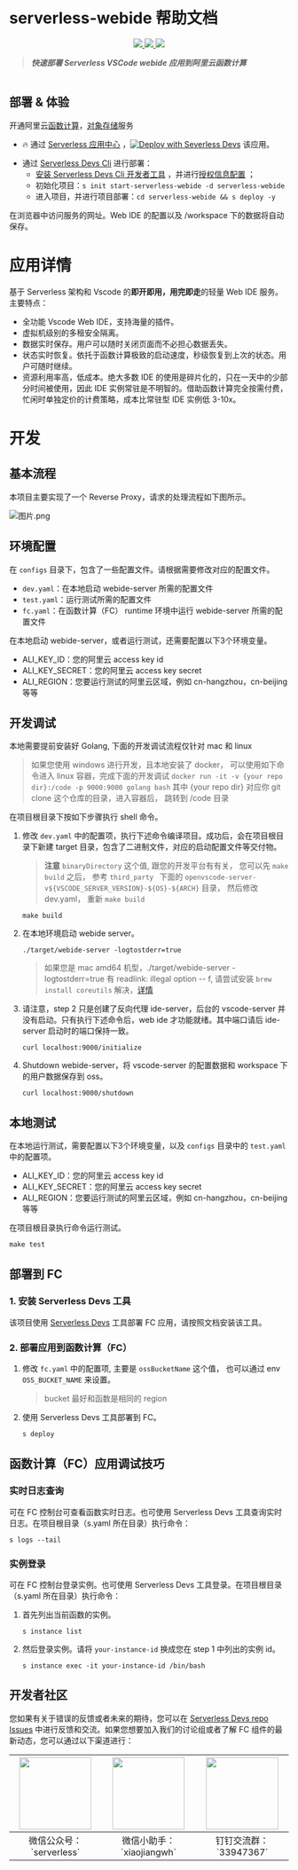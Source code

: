 # serverless-webide 帮助文档
<p align="center" class="flex justify-center">
    <a href="https://www.serverless-devs.com" class="ml-1">
    <img src="http://editor.devsapp.cn/icon?package=start-serverless-webide&type=packageType">
  </a>
  <a href="http://www.devsapp.cn/details.html?name=start-serverless-webide" class="ml-1">
    <img src="http://editor.devsapp.cn/icon?package=start-serverless-webide&type=packageVersion">
  </a>
  <a href="http://www.devsapp.cn/details.html?name=start-serverless-webide" class="ml-1">
    <img src="http://editor.devsapp.cn/icon?package=start-serverless-webide&type=packageDownload">
  </a>
</p>

<description>

> ***快速部署 Serverless VSCode webide 应用到阿里云函数计算***

</description>
<table>
</table>
<codepre id="codepre">
</codepre>
<deploy>

## 部署 & 体验

开通阿里云[函数计算](https://fcnext.console.aliyun.com/)，[对象存储](https://oss.console.aliyun.com)服务

<appcenter>

- :fire: 通过 [Serverless 应用中心](https://fcnext.console.aliyun.com/applications/create?template=start-serverless-webide) ，[![Deploy with Severless Devs](https://img.alicdn.com/imgextra/i1/O1CN01w5RFbX1v45s8TIXPz_!!6000000006118-55-tps-95-28.svg)](https://fcnext.console.aliyun.com/applications/create?template=start-serverless-webide)  该应用。 

</appcenter>

- 通过 [Serverless Devs Cli](https://www.serverless-devs.com/serverless-devs/install) 进行部署：
    - [安装 Serverless Devs Cli 开发者工具](https://www.serverless-devs.com/serverless-devs/install) ，并进行[授权信息配置](https://www.serverless-devs.com/fc/config) ；
    - 初始化项目：`s init start-serverless-webide -d serverless-webide`   
    - 进入项目，并进行项目部署：`cd serverless-webide && s deploy -y`

</deploy>
在浏览器中访问服务的网址。Web IDE 的配置以及 /workspace 下的数据将自动保存。

# 应用详情

基于 Serverless 架构和 Vscode 的**即开即用，用完即走**的轻量 Web IDE 服务。主要特点：

* 全功能 Vscode Web IDE，支持海量的插件。
* 虚拟机级别的多租安全隔离。
* 数据实时保存。用户可以随时关闭页面而不必担心数据丢失。
* 状态实时恢复。依托于函数计算极致的启动速度，秒级恢复到上次的状态。用户可随时继续。
* 资源利用率高，低成本。绝大多数 IDE 的使用是碎片化的，只在一天中的少部分时间被使用，因此 IDE 实例常驻是不明智的。借助函数计算完全按需付费，忙闲时单独定价的计费策略，成本比常驻型 IDE 实例低 3-10x。

# 开发
## 基本流程

本项目主要实现了一个 Reverse Proxy，请求的处理流程如下图所示。

![图片.png](https://cdn.nlark.com/yuque/0/2022/png/995498/1652601830486-bfea1122-433a-49d6-b276-02ab522d8b1e.png)

## 环境配置

在 `configs` 目录下，包含了一些配置文件。请根据需要修改对应的配置文件。

* `dev.yaml`：在本地启动 webide-server 所需的配置文件
* `test.yaml`：运行测试所需的配置文件
* `fc.yaml`：在函数计算（FC） runtime 环境中运行 webide-server 所需的配置文件

在本地启动 webide-server，或者运行测试，还需要配置以下3个环境变量。

* ALI_KEY_ID：您的阿里云 access key id
* ALI_KEY_SECRET：您的阿里云 access key secret
* ALI_REGION：您要运行测试的阿里云区域，例如 cn-hangzhou，cn-beijing 等等

## 开发调试

本地需要提前安装好 Golang, 下面的开发调试流程仅针对 mac 和 linux

> 如果您使用 windows 进行开发，且本地安装了 docker， 可以使用如下命令进入 linux 容器，完成下面的开发调试
> `docker run -it -v {your repo dir}:/code -p 9000:9000 golang bash`
> 其中 {your repo dir} 对应你 git clone 这个仓库的目录，进入容器后， 跳转到 /code 目录 

在项目根目录下按如下步骤执行 shell 命令。

1. 修改 `dev.yaml` 中的配置项，执行下述命令编译项目。成功后，会在项目根目录下新建 target 目录，包含了二进制文件，对应的启动配置文件等交付物。
   > **注意** `binaryDirectory` 这个值,  跟您的开发平台有有关， 您可以先 `make build` 之后， 参考 `third_party ` 下面的 `openvscode-server-v${VSCODE_SERVER_VERSION}-${OS}-${ARCH}` 目录， 然后修改 dev.yaml， 重新 `make build`

   ```shell
   make build
   ```

2. 在本地环境启动 webide server。

   ```shell
   ./target/webide-server -logtostderr=true
   ```

   > 如果您是 mac amd64 机型，./target/webide-server -logtostderr=true 有 readlink: illegal option -- f, 请尝试安装 `brew install coreutils` 解决，[详情](https://www.cnblogs.com/cphmvp/p/7070941.html) 

3. 请注意，step 2 只是创建了反向代理 ide-server，后台的 vscode-server 并没有启动。只有执行下述命令后，web ide 才功能就绪。其中端口请后 ide-server 启动时的端口保持一致。

   ```shell
   curl localhost:9000/initialize
   ```

4. Shutdown webide-server，将 vscode-server 的配置数据和 workspace 下的用户数据保存到 oss。

   ```shell
   curl localhost:9000/shutdown
   ```

## 本地测试

在本地运行测试，需要配置以下3个环境变量，以及 `configs` 目录中的 `test.yaml` 中的配置项。

* ALI_KEY_ID：您的阿里云 access key id
* ALI_KEY_SECRET：您的阿里云 access key secret
* ALI_REGION：您要运行测试的阿里云区域，例如 cn-hangzhou，cn-beijing 等等

在项目根目录执行命令运行测试。

```shell
make test
```

## 部署到 FC
### 1. 安装 Serverless Devs 工具

该项目使用 [Serverless Devs](https://docs.serverless-devs.com/serverless-devs/quick_start) 工具部署 FC 应用，请按照文档安装该工具。

### 2. 部署应用到函数计算（FC）
1. 修改 `fc.yaml` 中的配置项, 主要是 `ossBucketName` 这个值， 也可以通过 env `OSS_BUCKET_NAME` 来设置。
   > bucket 最好和函数是相同的 region

2. 使用 Serverless Devs 工具部署到 FC。

   ```shell
   s deploy
   ```

## 函数计算（FC）应用调试技巧

### 实时日志查询

可在 FC 控制台可查看函数实时日志。也可使用 Serverless Devs 工具查询实时日志。在项目根目录（s.yaml 所在目录）执行命令：

```shell
s logs --tail
```

### 实例登录

可在 FC 控制台登录实例。也可使用 Serverless Devs 工具登录。在项目根目录（s.yaml 所在目录）执行命令：

1. 首先列出当前函数的实例。

   ```shell
   s instance list
   ```

2. 然后登录实例。请将 `your-instance-id` 换成您在 step 1 中列出的实例 id。

   ```shell
   s instance exec -it your-instance-id /bin/bash
   ```

## 开发者社区

您如果有关于错误的反馈或者未来的期待，您可以在 [Serverless Devs repo Issues](https://github.com/serverless-devs/serverless-devs/issues) 中进行反馈和交流。如果您想要加入我们的讨论组或者了解 FC 组件的最新动态，您可以通过以下渠道进行：

<p align="center">

| <img src="https://serverless-article-picture.oss-cn-hangzhou.aliyuncs.com/1635407298906_20211028074819117230.png" width="130px" > | <img src="https://serverless-article-picture.oss-cn-hangzhou.aliyuncs.com/1635407044136_20211028074404326599.png" width="130px" > | <img src="https://serverless-article-picture.oss-cn-hangzhou.aliyuncs.com/1635407252200_20211028074732517533.png" width="130px" > |
|--- | --- | --- |
| <center>微信公众号：\`serverless\`</center> | <center>微信小助手：\`xiaojiangwh\`</center> | <center>钉钉交流群：\`33947367\`</center> | 

</p>

</devgroup>